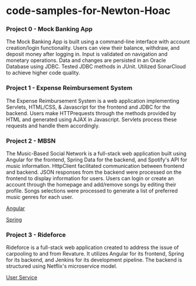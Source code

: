 # code-samples-for-Newton-Hoac
### Project 0 - Mock Banking App

   The Mock Banking App is built using a command-line interface with account creation/login functionality. Users can view their balance, withdraw, and deposit money after logging in. Input is validated on navigation and monetary operations. Data and changes are persisted in an Oracle Database using JDBC. Tested JDBC methods in JUnit. Utilized SonarCloud to achieve higher code quality.

### Project 1 - Expense Reimbursement System

   The Expense Reimbursement System is a web application implementing Servlets, HTML/CSS, & Javascript for the frontend and JDBC for the backend. Users make HTTPrequests through the methods provided by HTML and generated using AJAX in Javascript. Servlets process these requests and handle them accordingly.

### Project 2 - MBSN

   The Music-Based Social Network is a full-stack web application built using Angular for the frontend, Spring Data for the backend, and Spotify's API for music information. HttpClient facilitated communication between frontend and backend. JSON responses from the backend were processed on the frontend to display information for users. Users can login or create an account through the homepage and add/remove songs by editing their profile. Songs selections were processed to generate a list of preferred music genres for each user. 

   [Angular](https://github.com/alexbumpers/project2-angular-ANM)

   [Spring](https://github.com/alexbumpers/project2-java-ANM)

### Project 3 - Rideforce

   Rideforce is a full-stack web application created to address the issue of carpooling to and from Revature. It utilizes Angular for its frontend, Spring for its backend, and Jenkins for its development pipeline. The backend is structured using Netflix's microservice model.

   [User Service](https://github.com/revaturelabs/rideshare-user-service)
